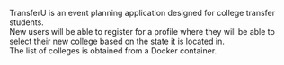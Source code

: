TransferU is an event planning application designed for college transfer students.
<br/>
New users will be able to register for a profile where they will be able to select their new college based on the state it is located in.
<br />
The list of colleges is obtained from a Docker container.
<br>
